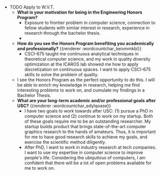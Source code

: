 - TODO Apply to W.V.T.
	- **What is your motivation for being in the Engineering Honors Program?**
		- Exposure to frontier problem in computer science, connection to fellow students with similar interest in research, experience in research through the bachelor thesis.
		-
	- **How do you see the Honors Program benefiting you academically and professionally?** {{renderer :wordcountchar_keivmmkbl}}
		- CSCI-675 taught me continuous analytical techniques in theoretical computer science, and my work in quality diversity optimization at the ICAROS lab showed me how to apply discretization on continuous spaces. I want to apply CSCI-675 skills to solve the problem of quality.
	- I see the Honors Program as the perfect opportunity to do this. I will be able to enrich my knowledge in research, helping me find interesting problems to work on, and cumulate my findings in a Bachelor Thesis.
	- **What are your long-term academic and/or professional goals after USC?** {{renderer :wordcountchar_edylqoase}}
		- I have two goals to work towards after USC: (1) pursue a PhD in computer science and (2) continue to work on my startup. Both of these goals require me to be an outstanding researcher. My startup builds product that brings state-of-the-art computer graphics research to the hands of amateurs. Thus, it is important for me to have good research skills to achieve my goals, and exercise the scientific method diligently.
		- After PhD, I want to work in industry research at tech companies. I want to use my expertise in computer science to improve people's life. Considering the ubiquitous of computers, I am confident that there will be a lot of open problems available for me to work on.